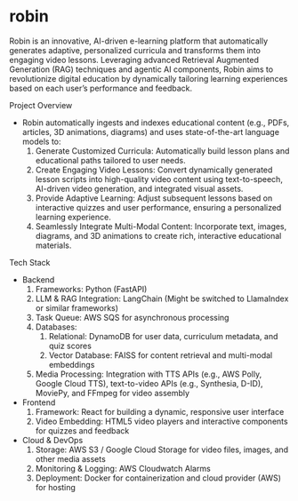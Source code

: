 # robin
Robin is an innovative, AI-driven e-learning platform that automatically generates adaptive, personalized curricula and transforms them into engaging video lessons. Leveraging advanced Retrieval Augmented Generation (RAG) techniques and agentic AI components, Robin aims to revolutionize digital education by dynamically tailoring learning experiences based on each user’s performance and feedback.

Project Overview
 - Robin automatically ingests and indexes educational content (e.g., PDFs, articles, 3D animations, diagrams) and uses state-of-the-art language models to:
    1. Generate Customized Curricula: Automatically build lesson plans and educational paths tailored to user needs.
    2. Create Engaging Video Lessons: Convert dynamically generated lesson scripts into high-quality video content using text-to-speech, AI-driven video generation, and integrated visual assets.
    3. Provide Adaptive Learning: Adjust subsequent lessons based on interactive quizzes and user performance, ensuring a personalized learning experience.
    4. Seamlessly Integrate Multi-Modal Content: Incorporate text, images, diagrams, and 3D animations to create rich, interactive educational materials.

Tech Stack
  - Backend
      1. Frameworks: Python (FastAPI)
      2. LLM & RAG Integration: LangChain (Might be switched to LlamaIndex or similar frameworks)
      3. Task Queue: AWS SQS for asynchronous processing
      4. Databases:
            1. Relational: DynamoDB for user data, curriculum metadata, and quiz scores
            2. Vector Database: FAISS for content retrieval and multi-modal embeddings
      5. Media Processing: Integration with TTS APIs (e.g., AWS Polly, Google Cloud TTS), text-to-video APIs (e.g., Synthesia, D-ID), MoviePy, and FFmpeg for video assembly
  - Frontend
      1. Framework: React for building a dynamic, responsive user interface
      2. Video Embedding: HTML5 video players and interactive components for quizzes and feedback
  - Cloud & DevOps
      1. Storage: AWS S3 / Google Cloud Storage for video files, images, and other media assets
      2. Monitoring & Logging: AWS Cloudwatch Alarms
      3. Deployment: Docker for containerization and cloud provider (AWS) for hosting
